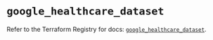 # `google_healthcare_dataset`

Refer to the Terraform Registry for docs: [`google_healthcare_dataset`](https://registry.terraform.io/providers/hashicorp/google/6.42.0/docs/resources/healthcare_dataset).

